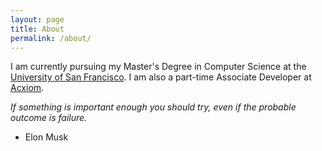 ```yaml
---
layout: page
title: About
permalink: /about/
---
```


I am currently pursuing my Master's Degree in Computer Science at the [University of San Francisco](https://www.usfca.edu/arts-sciences/graduate-programs/computer-science). I am also a part-time Associate Developer at [Acxiom](http://www.acxiom.com/). 

*If something is important enough you should try, even if the probable outcome is failure.*

- Elon Musk
